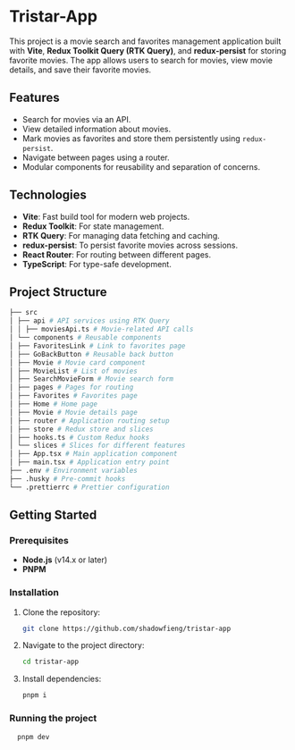 # Tristar-App

This project is a movie search and favorites management application built with **Vite**, **Redux Toolkit Query (RTK Query)**, and **redux-persist** for storing favorite movies. The app allows users to search for movies, view movie details, and save their favorite movies.

## Features

- Search for movies via an API.
- View detailed information about movies.
- Mark movies as favorites and store them persistently using `redux-persist`.
- Navigate between pages using a router.
- Modular components for reusability and separation of concerns.

## Technologies

- **Vite**: Fast build tool for modern web projects.
- **Redux Toolkit**: For state management.
- **RTK Query**: For managing data fetching and caching.
- **redux-persist**: To persist favorite movies across sessions.
- **React Router**: For routing between different pages.
- **TypeScript**: For type-safe development.

## Project Structure

```bash
├── src
│ ├── api # API services using RTK Query
│ │ ├── moviesApi.ts # Movie-related API calls
│ └── components # Reusable components
│ ├── FavoritesLink # Link to favorites page
│ ├── GoBackButton # Reusable back button
│ ├── Movie # Movie card component
│ ├── MovieList # List of movies
│ ├── SearchMovieForm # Movie search form
│ ├── pages # Pages for routing
│ ├── Favorites # Favorites page
│ ├── Home # Home page
│ ├── Movie # Movie details page
│ ├── router # Application routing setup
│ ├── store # Redux store and slices
│ ├── hooks.ts # Custom Redux hooks
│ └── slices # Slices for different features
│ ├── App.tsx # Main application component
│ ├── main.tsx # Application entry point
├── .env # Environment variables
├── .husky # Pre-commit hooks
└── .prettierrc # Prettier configuration
```

## Getting Started

### Prerequisites

- **Node.js** (v14.x or later)
- **PNPM**

### Installation

1. Clone the repository:
   ```bash
   git clone https://github.com/shadowfieng/tristar-app
   ```
2. Navigate to the project directory:
   ```bash
   cd tristar-app
   ```
3. Install dependencies:
   ```bash
   pnpm i
   ```
### Running the project
```bash
  pnpm dev
```